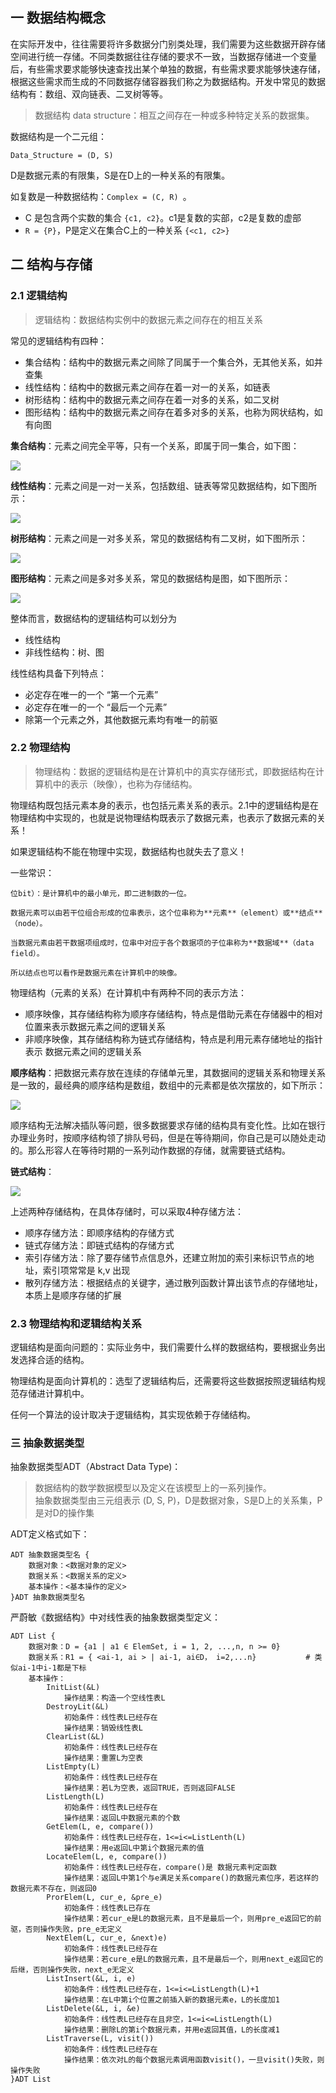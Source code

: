## 一 数据结构概念

在实际开发中，往往需要将许多数据分门别类处理，我们需要为这些数据开辟存储空间进行统一存储。不同类数据往往存储的要求不一致，当数据存储进一个变量后，有些需求要求能够快速查找出某个单独的数据，有些需求要求能够快速存储，根据这些需求而生成的不同数据存储容器我们称之为数据结构。开发中常见的数据结构有：数组、双向链表、二叉树等等。  

> 数据结构 data structure：相互之间存在一种或多种特定关系的数据集。  

数据结构是一个二元组： 
```
Data_Structure = (D, S)
```
D是数据元素的有限集，S是在D上的一种关系的有限集。  

如复数是一种数据结构：`Complex = (C, R) `。
- C 是包含两个实数的集合 `{c1, c2}`。c1是复数的实部，c2是复数的虚部
- `R = {P}`，P是定义在集合C上的一种关系 `{<c1, c2>}`

## 二 结构与存储

### 2.1 逻辑结构

> 逻辑结构：数据结构实例中的数据元素之间存在的相互关系

常见的逻辑结构有四种：
- 集合结构：结构中的数据元素之间除了同属于一个集合外，无其他关系，如并查集
- 线性结构：结构中的数据元素之间存在着一对一的关系，如链表
- 树形结构：结构中的数据元素之间存在着一对多的关系，如二叉树
- 图形结构：结构中的数据元素之间存在着多对多的关系，也称为网状结构，如有向图

**集合结构**：元素之间完全平等，只有一个关系，即属于同一集合，如下图：  

![](../images/structure/01-01.svg)

**线性结构**：元素之间是一对一关系，包括数组、链表等常见数据结构，如下图所示：  

![](../images/structure/01-02.svg)

**树形结构**：元素之间是一对多关系，常见的数据结构有二叉树，如下图所示：    

![](../images/structure/01-03.svg)  

**图形结构**：元素之间是多对多关系，常见的数据结构是图，如下图所示：  

![](../images/structure/01-04.svg) 

整体而言，数据结构的逻辑结构可以划分为
- 线性结构
- 非线性结构：树、图    

线性结构具备下列特点：
- 必定存在唯一的一个 “第一个元素”
- 必定存在唯一的一个 “最后一个元素”
- 除第一个元素之外，其他数据元素均有唯一的前驱


### 2.2 物理结构

> 物理结构：数据的逻辑结构是在计算机中的真实存储形式，即数据结构在计算机中的表示（映像），也称为存储结构。

物理结构既包括元素本身的表示，也包括元素关系的表示。2.1中的逻辑结构是在物理结构中实现的，也就是说物理结构既表示了数据元素，也表示了数据元素的关系！  

如果逻辑结构不能在物理中实现，数据结构也就失去了意义！   

一些常识：
```
位bit）：是计算机中的最小单元，即二进制数的一位。

数据元素可以由若干位组合形成的位串表示，这个位串称为**元素**（element）或**结点**（node）。

当数据元素由若干数据项组成时，位串中对应于各个数据项的子位串称为**数据域**（data field）。  

所以结点也可以看作是数据元素在计算机中的映像。  
```

物理结构（元素的关系）在计算机中有两种不同的表示方法：
- 顺序映像，其存储结构称为顺序存储结构，特点是借助元素在存储器中的相对位置来表示数据元素之间的逻辑关系
- 非顺序映像，其存储结构称为链式存储结构，特点是利用元素存储地址的指针表示 数据元素之间的逻辑关系


**顺序结构**：把数据元素存放在连续的存储单元里，其数据间的逻辑关系和物理关系是一致的，最经典的顺序结构是数组，数组中的元素都是依次摆放的，如下所示：  

![](../images/structure/01-05.svg) 

顺序结构无法解决插队等问题，很多数据要求存储的结构具有变化性。比如在银行办理业务时，按顺序结构领了排队号码，但是在等待期间，你自己是可以随处走动的。那么形容人在等待时期的一系列动作数据的存储，就需要链式结构。    

**链式结构**：

![](../images/structure/01-06.svg) 

上述两种存储结构，在具体存储时，可以采取4种存储方法：
- 顺序存储方法：即顺序结构的存储方式
- 链式存储方法：即链式结构的存储方式
- 索引存储方法：除了要存储节点信息外，还建立附加的索引来标识节点的地址，索引项常常是 k,v 出现
- 散列存储方法：根据结点的关键字，通过散列函数计算出该节点的存储地址，本质上是顺序存储的扩展


### 2.3 物理结构和逻辑结构关系

逻辑结构是面向问题的：实际业务中，我们需要什么样的数据结构，要根据业务出发选择合适的结构。  

物理结构是面向计算机的：选型了逻辑结构后，还需要将这些数据按照逻辑结构规范存储进计算机中。  

任何一个算法的设计取决于逻辑结构，其实现依赖于存储结构。  


### 三 抽象数据类型 

抽象数据类型ADT（Abstract Data Type)：
> 数据结构的数学数据模型以及定义在该模型上的一系列操作。    
> 抽象数据类型由三元组表示 (D, S, P)，D是数据对象，S是D上的关系集，P是对D的操作集

ADT定义格式如下：
```
ADT 抽象数据类型名 {
    数据对象：<数据对象的定义>
    数据关系：<数据关系的定义>
    基本操作：<基本操作的定义>
}ADT 抽象数据类型名
```

严蔚敏《数据结构》中对线性表的抽象数据类型定义：
```
ADT List {
    数据对象：D = {a1 | a1 ∈ ElemSet, i = 1, 2, ...,n, n >= 0}
    数据关系：R1 = { <ai-1, ai > | ai-1, ai∈D， i=2,...n}           # 类似ai-1中i-1都是下标
    基本操作：
        InitList(&L)
            操作结果：构造一个空线性表L
        DestroyLit(&L)
            初始条件：线性表L已经存在
            操作结果：销毁线性表L
        ClearList(&L)
            初始条件：线性表L已经存在
            操作结果：重置L为空表
        ListEmpty(L)
            初始条件：线性表L已经存在
            操作结果：若L为空表，返回TRUE，否则返回FALSE
        ListLength(L)
            初始条件：线性表L已经存在
            操作结果：返回L中数据元素的个数
        GetElem(L, e, compare())
            初始条件：线性表L已经存在，1<=i<=ListLenth(L)
            操作结果：用e返回L中第i个数据元素的值
        LocateElem(L, e, compare())
            初始条件：线性表L已经存在，compare()是 数据元素判定函数
            操作结果：返回L中第1个与e满足关系compare()的数据元素位序，若这样的数据元素不存在，则返回0
        ProrElem(L, cur_e, &pre_e)
            初始条件：线性表L已存在
            操作结果：若cur_e是L的数据元素，且不是最后一个，则用pre_e返回它的前驱，否则操作失败，pre_e无定义
        NextElem(L, cur_e, &next)e)
            初始条件：线性表L已经存在
            操作结果：若cure_e是L的数据元素，且不是最后一个，则用next_e返回它的后继，否则操作失败，next_e无定义
        ListInsert(&L, i, e)
            初始条件：线性表L已经存在，1<=i<=ListLength(L)+1
            操作结果：在L中第i个位置之前插入新的数据元素e，L的长度加1
        ListDelete(&L, i, &e)
            初始条件：线性表L已经存在且非空，1<=i<=ListLength(L)
            操作结果：删除L的第i个数据元素，并用e返回其值，L的长度减1
        ListTraverse(L, visit())
            初始条件：线性表L已经存在
            操作结果：依次对L的每个数据元素调用函数visit()，一旦visit()失败，则操作失败
}ADT List
```